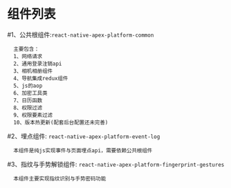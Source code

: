 # 组件列表

#1、公共根组件:`react-native-apex-platform-common`
```
  主要包含：
  1、网络请求 
  2、通用登录注销api
  3、相机相册组件
  4、导航集成redux组件
  5、js的aop
  6、加密工具类
  7、日历函数
  8、权限过滤
  9、权限要素过滤
  10、版本热更新(配套后台配置还未完善)
```

#2、埋点组件: `react-native-apex-platform-event-log`
```
  本组件是纯js实现事件与页面埋点api，需要依赖公共根组件
```
#3、指纹与手势解锁组件: `react-native-apex-platform-fingerprint-gestures`
```
  本组件主要实现指纹识别与手势密码功能
```
